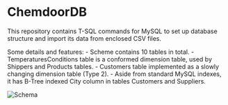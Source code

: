 # ChemdoorDB

This repository contains T-SQL commands for MySQL to set up database structure and import its data from enclosed CSV files.

Some details and features:
    - Scheme contains 10 tables in total.
    - TemperaturesConditions table is a conformed dimension table, used by Shippers and Products tables.
    - Customers table implemented as a slowly changing dimension table (Type 2).
    - Aside from standard MySQL indexes, it has B-Tree indexed City column in tables Customers and Suppliers.
    
![Schema](https://github.com/dimkanividimka/ChemdoorDB/assets/124629748/7f2a67e1-cebd-447e-8f92-c732492f4594)
